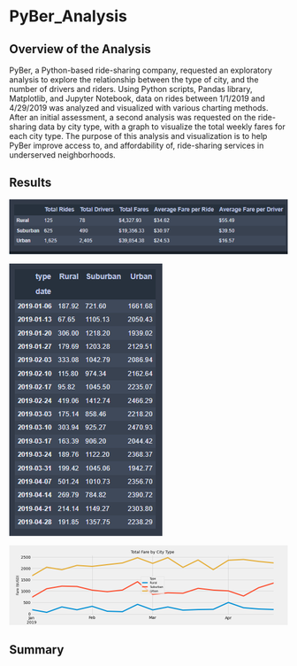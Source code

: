 # PyBer_Analysis

## Overview of the Analysis

PyBer, a Python-based ride-sharing company, requested an exploratory analysis to explore the relationship between the type of city, and the number of drivers and riders.  Using Python scripts, Pandas library, Matplotlib, and Jupyter Notebook, data on rides between 1/1/2019 and 4/29/2019 was analyzed and visualized with various charting methods.  After an initial assessment, a second analysis was requested on the ride-sharing data by city type, with a graph to visualize the total weekly fares for each city type.  The purpose of this analysis and visualization is to help PyBer improve access to, and affordability of, ride-sharing services in underserved neighborhoods.

## Results

![image](analysis/pyber_summary_df.PNG)

![image](analysis/fare_sum_date_weekly.PNG)

![image](analysis/PyBer_fare_summary.png)

## Summary
